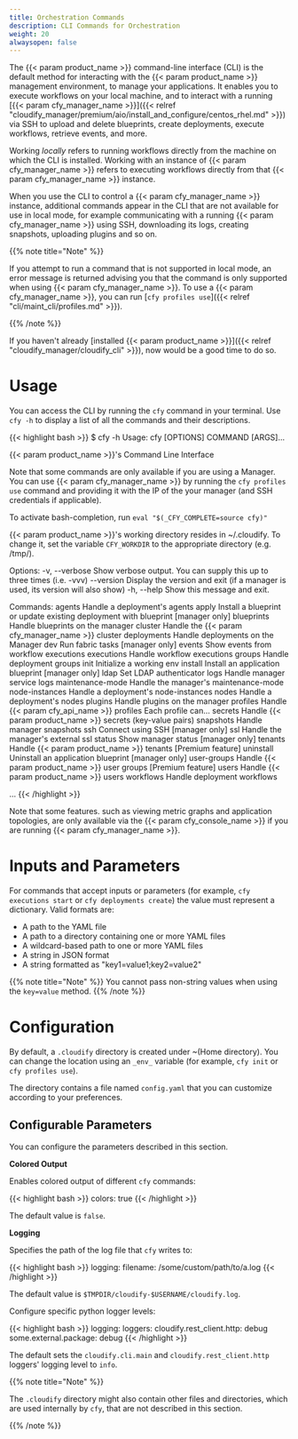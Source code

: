 ```yaml
---
title: Orchestration Commands
description: CLI Commands for Orchestration
weight: 20
alwaysopen: false
---
```


The {{< param product_name >}} command-line interface (CLI) is the default method for interacting with the {{< param product_name >}} management environment, to manage your applications. It enables you to execute workflows on your local machine, and to interact with a running [{{< param cfy_manager_name >}}]({{< relref "cloudify_manager/premium/aio/install_and_configure/centos_rhel.md" >}}) via SSH to upload and delete blueprints, create deployments, execute workflows, retrieve events, and more.

Working _locally_ refers to running workflows directly from the machine on which the CLI is installed. Working with an instance of {{< param cfy_manager_name >}} refers to executing workflows directly from that {{< param cfy_manager_name >}} instance.

When you use the CLI to control a {{< param cfy_manager_name >}} instance, additional commands appear in the CLI that are not available for use in local mode, for example communicating with a running {{< param cfy_manager_name >}} using SSH, downloading its logs, creating snapshots, uploading plugins and so on.

{{% note title="Note" %}}

If you attempt to run a command that is not supported in local mode, an error message is returned advising you that the command is only supported when using {{< param cfy_manager_name >}}. To use a {{< param cfy_manager_name >}}, you can run [`cfy profiles use`]({{< relref "cli/maint_cli/profiles.md" >}}).

{{% /note %}}

If you haven't already [installed {{< param product_name >}}]({{< relref "cloudify_manager/cloudify_cli" >}}), now would be a good time to do so.

# Usage

You can access the CLI by running the `cfy` command in your terminal. Use `cfy -h` to display a list of all the commands and their descriptions.

{{< highlight  bash  >}}
$ cfy -h
Usage: cfy [OPTIONS] COMMAND [ARGS]...

  {{< param product_name >}}'s Command Line Interface

  Note that some commands are only available if you are using a Manager. You
  can use {{< param cfy_manager_name >}} by running the `cfy profiles use` command and providing
  it with the IP of the your manager (and SSH credentials if applicable).

  To activate bash-completion, run `eval "$(_CFY_COMPLETE=source cfy)"`

  {{< param product_name >}}'s working directory resides in ~/.cloudify. To change it, set the
  variable `CFY_WORKDIR` to the appropriate directory (e.g. /tmp/).

Options:
  -v, --verbose  Show verbose output. You can supply this up to three times
                 (i.e. -vvv)
  --version      Display the version and exit (if a manager is used, its
                 version will also show)
  -h, --help     Show this message and exit.

Commands:
  agents            Handle a deployment's agents
  apply             Install a blueprint or update existing deployment with blueprint [manager only]
  blueprints        Handle blueprints on the manager
  cluster           Handle the {{< param cfy_manager_name >}} cluster
  deployments       Handle deployments on the Manager
  dev               Run fabric tasks [manager only]
  events            Show events from workflow executions
  executions        Handle workflow executions
  groups            Handle deployment groups
  init              Initialize a working env
  install           Install an application blueprint [manager only]
  ldap              Set LDAP authenticator
  logs              Handle manager service logs
  maintenance-mode  Handle the manager's maintenance-mode
  node-instances    Handle a deployment's node-instances
  nodes             Handle a deployment's nodes
  plugins           Handle plugins on the manager
  profiles          Handle {{< param cfy_api_name >}} profiles Each profile can...
  secrets           Handle {{< param product_name >}} secrets (key-value pairs)
  snapshots         Handle manager snapshots
  ssh               Connect using SSH [manager only]
  ssl               Handle the manager's external ssl
  status            Show manager status [manager only]
  tenants           Handle {{< param product_name >}} tenants [Premium feature]
  uninstall         Uninstall an application blueprint [manager only]
  user-groups       Handle {{< param product_name >}} user groups [Premium feature]
  users             Handle {{< param product_name >}} users
  workflows         Handle deployment workflows


...
{{< /highlight >}}

Note that some features. such as viewing metric graphs and application topologies, are only available via the {{< param cfy_console_name >}} if you are running {{< param cfy_manager_name >}}.

# Inputs and Parameters

For commands that accept inputs or parameters (for example, `cfy executions start` or `cfy deployments create`) the value must represent a dictionary. Valid formats are:

 * A path to the YAML file
 * A path to a directory containing one or more YAML files
 * A wildcard-based path to one or more YAML files
 * A string in JSON format
 * A string formatted as "key1=value1;key2=value2"

{{% note title="Note" %}}
You cannot pass non-string values when using the `key=value` method.
{{% /note %}}


# Configuration

By default, a `.cloudify` directory is created under ~(Home directory). You can change the location using an `_env_` variable (for example, `cfy init` or `cfy profiles use`).

The directory contains a file named `config.yaml` that you can customize according to your preferences.

## Configurable Parameters

You can configure the parameters described in this section.

**Colored Output**

Enables colored output of different `cfy` commands:

{{< highlight  bash  >}}
colors: true
{{< /highlight >}}

The default value is `false`.

**Logging**

Specifies the path of the log file that `cfy` writes to:

{{< highlight  bash  >}}
logging:
  filename: /some/custom/path/to/a.log
{{< /highlight >}}

The default value is `$TMPDIR/cloudify-$USERNAME/cloudify.log`.

Configure specific python logger levels:

{{< highlight  bash  >}}
logging:
  loggers:
    cloudify.rest_client.http: debug
    some.external.package: debug
{{< /highlight >}}

The default sets the `cloudify.cli.main` and `cloudify.rest_client.http` loggers' logging level to `info`.

{{% note title="Note" %}}

The `.cloudify` directory might also contain other files and directories, which are used internally by `cfy`, that are not described in this section.

{{% /note %}}
